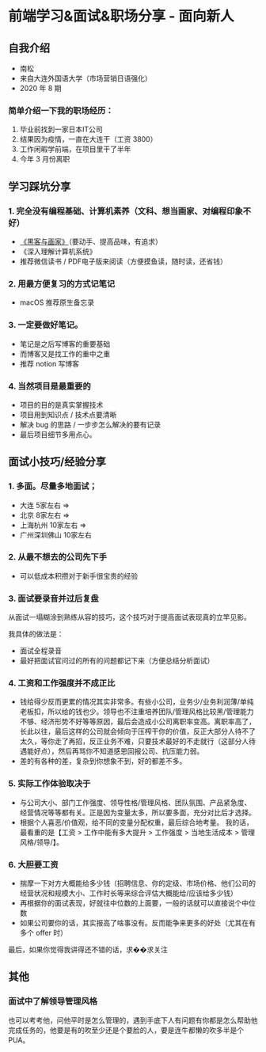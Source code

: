 # 前端学习&面试&职场分享 - 面向新人

## 自我介绍

- 南松
- 来自大连外国语大学（市场营销日语强化）
- 2020 年 8 期

### 简单介绍一下我的职场经历：

1. 毕业前找到一家日本IT公司
2. 结果因为疫情，一直在大连干（工资 3800）
3. 工作闲暇学前端，在项目里干了半年
4. 今年 3 月份离职

## 学习踩坑分享

### 1. 完全没有编程基础、计算机素养（文科、想当画家、对编程印象不好）
   - [《黑客与画家》](https://book.douban.com/subject/6021440/)（要动手、提高品味，有追求）
   - 《深入理解计算机系统》
   - 推荐微信读书 / PDF电子版来阅读（方便摸鱼读，随时读，还省钱）

### 2. **用最方便复习的方式记笔记**

   - macOS 推荐原生备忘录

### 3. 一定要做好笔记。

   - 笔记是之后写博客的重要基础
   - 而博客又是找工作的重中之重
   - 推荐 notion 写博客

### 4. 当然项目是最重要的

   - 项目的目的是真实掌握技术
   - 项目用到知识点 / 技术点要清晰
   - 解决 bug 的思路 / 一步步怎么解决的要有记录
   - 最后项目细节多用点心。

## 面试小技巧/经验分享

### 1. 多面。尽量多地面试；

   - 大连 5家左右 => 
   - 北京 8家左右 => 
   - 上海杭州 10家左右 => 
   - 广州深圳佛山 10家左右

### 2. 从最不想去的公司先下手

   - 可以低成本积攒对于新手很宝贵的经验

### 3. 面试要录音并过后复盘

   从面试一塌糊涂到熟练从容的技巧，这个技巧对于提高面试表现真的立竿见影。

   我具体的做法是：

   - 面试全程录音
   - 最好把面试官问过的所有的问题都记下来（方便总结分析面试）

### 4. 工资和工作强度并不成正比

  - 钱给得少反而更累的情况其实非常多。有些小公司，业务少/业务利润薄/单纯老板扣，所以给的钱也少。领导也不注重培养团队/管理风格比较黑/管理能力不够、经济形势不好等等原因，最后会造成小公司离职率变高。离职率高了，长此以往，最后这样的公司就会倾向于压榨干你的价值，反正大部分人待不了太久，等你走了再招，反正业务不难，只要技术最好的不走就行（这部分人待遇能好点），然后再骂你不知道感恩回报公司、抗压能力弱。
  - 差的有各种的差，复杂到你想象不到，好的都差不多。

### 5. 实际工作体验取决于

  - 与公司大小、部门工作强度、领导性格/管理风格、团队氛围、产品紧急度、经营情况等等都有关。正是因为变量太多，所以要多面，充分对比后才选择。
  - 根据个人喜恶/价值观，给不同的变量分配权重，最后综合地考量。
    我的话，最看重的是【工资 > 工作中能有多大提升 > 工作强度 > 当地生活成本 > 管理风格/领导/】。

### 6. 大胆要工资

  - 揣摩一下对方大概能给多少钱（招聘信息、你的定级、市场价格、他们公司的经营状况和规模大小、工作时长等来综合评估大概能给/应该给多少钱）
  - 再根据你的面试表现，好就往中位数的上面要，一般的话就可以直接说个中位数
  - 如果公司要你的话，其实报高了啥事没有。反而能争来更多的好处（尤其在有多个 offer 时）

最后，如果你觉得我讲得还不错的话，求��求关注

## 其他
### 面试中了解领导管理风格

也可以考考他，问他平时是怎么管理的，遇到手底下人有问题有你都是怎么帮助他完成任务的，他要是有的吹至少还是个要脸的人，要是连牛都懒的吹多半是个PUA。

